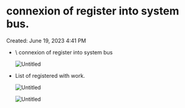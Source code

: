 # connexion of register into system bus.

Created: June 19, 2023 4:41 PM

- \ connexion of register into system bus
    
    ![Untitled](Revision/Notes%20Revision/media/Untitled%202.png)
    
- List of registered with work.
    
    ![Untitled](Untitled%201%201.png)
    
    ![Untitled](Untitled%202%201.png)